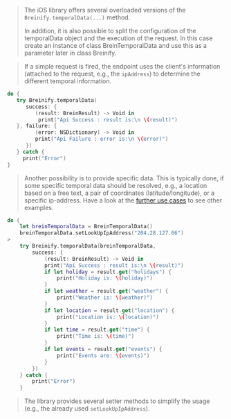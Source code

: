 <blockquote class="lang-specific ios">
<p>The iOS library offers several overloaded versions
of the <code class="prettyprint">Breinify.temporalData(...)</code> method.

In addition, it is also possible to split the configuration of the temporalData
object and the execution of the request. In this case create an instance of
class BreinTemporalData and use this as a parameter later in class Breinify.

</p>
</blockquote>

<blockquote class="lang-specific ios">
<p>If a simple request is fired, the endpoint uses the client's information (attached to the request, e.g., 
the <code class="prettyprint">ipAddress</code>) to determine the different temporal information.</p>
</blockquote>

>
```swift
do {          
   try Breinify.temporalData(
      success: {
         (result: BreinResult) -> Void in
          print("Api Success : result is:\n \(result)")
   }, failure: {
         (error: NSDictionary) -> Void in
         print("Api Failure : error is:\n \(error)")
      })
   } catch {
     print("Error")
}
```

<blockquote class="lang-specific ios">
<p>Another possibility is to provide specific data. This is typically done, if
some specific temporal data should be resolved, e.g., a location based on a free text, 
a pair of coordinates (latitude/longitude), or a specific ip-address. Have a look at the
<a href="#example-use-cases">further use cases</a> to see other examples.</p>
</blockquote>

>
```swift
do {
    let breinTemporalData = BreinTemporalData()
    breinTemporalData.setLookUpIpAddress("204.28.127.66")
>           
    try Breinify.temporalData(breinTemporalData,
        success: {
            (result: BreinResult) -> Void in
            print("Api Success : result is:\n \(result)")
            if let holiday = result.get("holidays") {
                print("Holiday is: \(holiday)")
            }
            if let weather = result.get("weather") {
                print("Weather is: \(weather)")
            }
            if let location = result.get("location") {
                print("Location is: \(location)")
            }
            if let time = result.get("time") {
                print("Time is: \(time)")
            }
            if let events = result.get("events") {
                print("Events are: \(events)")
            }
        })
    } catch {
        print("Error")
    }    
```

<blockquote class="lang-specific ios">
<p>The library provides several setter methods to simplify the usage (e.g., the already
used <code class="prettyprint">setLookUpIpAddress</code>).
</blockquote>

>
